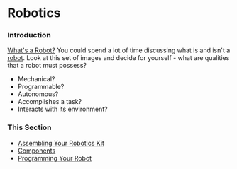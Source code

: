 # Robotics

### Introduction

[What's a Robot?](https://www.youtube.com/watch?v=6iJu9-8pjcQ) You could spend a lot of time discussing what is and isn't a [robot](https://xkcd.com/413/). Look at this set of images and decide for yourself - what are qualities that a robot must possess?

- Mechanical?
- Programmable?
- Autonomous?
- Accomplishes a task?
- Interacts with its environment?

### This Section

- [Assembling Your Robotics Kit](./ASSEMBLY.md)
- [Components](./COMPONENTS.md)
- [Programming Your Robot](./programming)
